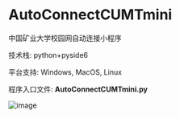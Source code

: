 # AutoConnectCUMTmini

中国矿业大学校园网自动连接小程序

技术栈: python+pyside6

平台支持: Windows, MacOS, Linux

程序入口文件: **AutoConnectCUMTmini.py**

![image](https://github.com/TrumpHe/AutoConnectCUMTmini/blob/master/demo.gif)
